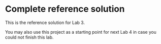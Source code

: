 # Complete reference solution

This is the reference solution for Lab 3.

You may also use this project as a starting point for next Lab 4 in case you could
not finish this lab.
